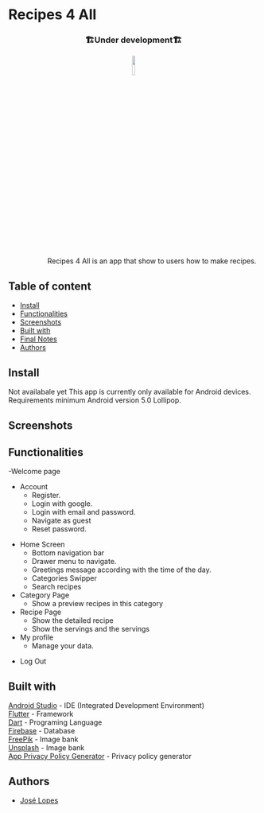 # Recipes 4 All
<h3 align="center">🏗️Under development🏗️</h3>

<p align="center"><img width=10% src=https://github.com/joselopes04/Recipes_app/blob/master/assets/images/logo.jpg></p>

&nbsp;&nbsp;&nbsp;&nbsp;&nbsp;&nbsp;&nbsp;&nbsp;&nbsp;&nbsp;&nbsp;&nbsp;&nbsp;&nbsp;&nbsp;&nbsp;&nbsp;&nbsp;&nbsp;
Recipes 4 All is an app that show to users how to make recipes.  

## Table of content
- [Install](#install)
- [Functionalities](#functionalities)
- [Screenshots](#screenshots)
- [Built with](#built-with)
- [Final Notes](#final-notes)
- [Authors](#authors)

## Install
Not availabale yet
This app is currently only available for Android devices.<br>
Requirements minimum Android version 5.0 Lollipop. <br>
<!-- Click on this <a href="https://drive.google.com/file/d/1_waqtASnBfk2ITtdNhKs4gGp8ZEZwHg9/view?usp=drivesdk">link</a> to download it! -->

## Screenshots

## Functionalities
-Welcome page
- Account
  - Register.
  - Login with google.
  - Login with email and password.
  - Navigate as guest
  - Reset password.
<!-- - Splash Screen -->
- Home Screen
  - Bottom navigation bar
  - Drawer menu to navigate.
  - Greetings message according with the time of the day.
  - Categories Swipper
  - Search recipes
- Category Page
  - Show a preview recipes in this category
- Recipe Page
  - Show the detailed recipe
  - Show the servings and the servings  
- My profile
  - Manage your data.
<!--   - Reset password.
  - Delete account. -->
  - Log Out
<!-- - Settings
  - Read terms and conditions.
  - Theme is setted by the Android.
  - Change language (Portuguese, English). -->

## Built with
<a href="https://developer.android.com/studio">Android Studio</a> - IDE (Integrated Development Environment) <br>
<a href="https://flutter.dev">Flutter</a> - Framework<br>
<a href="https://dart.dev">Dart</a> - Programing Language<br>
<a href="https://firebase.google.com">Firebase</a> - Database<br>
<a href="https://www.freepik.com">FreePik</a> - Image bank <br>
<a href="https://unsplash.com">Unsplash</a> - Image bank <br>
<a href="https://app-privacy-policy-generator.firebaseapp.com">App Privacy Policy Generator</a> - Privacy policy generator

## Authors
- [José Lopes](https://www.github.com/joselopes04)
